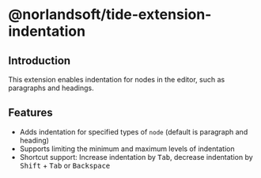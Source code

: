 # @norlandsoft/tide-extension-indentation

## Introduction

This extension enables indentation for nodes in the editor, such as paragraphs and headings.

## Features

- Adds indentation for specified types of `node` (default is paragraph and heading)
- Supports limiting the minimum and maximum levels of indentation
- Shortcut support: Increase indentation by <kbd>Tab</kbd>, decrease indentation by <kbd>Shift</kbd> + <kbd>Tab</kbd> or <kbd>Backspace</kbd>
